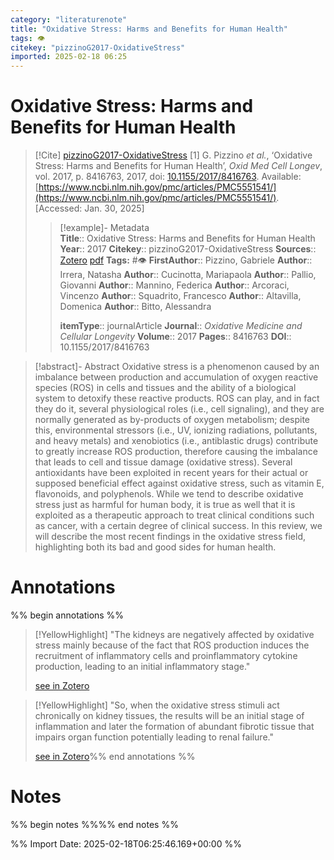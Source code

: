 ```yaml
---
category: "literaturenote"
title: "Oxidative Stress: Harms and Benefits for Human Health"
tags: 👁
citekey: "pizzinoG2017-OxidativeStress"
imported: 2025-02-18 06:25
---
```


# Oxidative Stress: Harms and Benefits for Human Health


> [!Cite] [pizzinoG2017-OxidativeStress](zotero://select/library/items/F9FSFP6M)
> [1]  G. Pizzino _et al._, ‘Oxidative Stress: Harms and Benefits for Human Health’, _Oxid Med Cell Longev_, vol. 2017, p. 8416763, 2017, doi: [10.1155/2017/8416763](https://doi.org/10.1155/2017/8416763). Available: [https://www.ncbi.nlm.nih.gov/pmc/articles/PMC5551541/](https://www.ncbi.nlm.nih.gov/pmc/articles/PMC5551541/). [Accessed: Jan. 30, 2025]
> > [!example]- Metadata    
> > **Title**:: Oxidative Stress: Harms and Benefits for Human Health
> > **Year**:: 2017
> > **Citekey**:: pizzinoG2017-OxidativeStress
> > **Sources**:: [Zotero](zotero://select/library/items/F9FSFP6M) [pdf](file:////home/joeashton/Zotero/storage/T8M9RL8S/Pizzino%20et%20al.%20-%202017%20-%20Oxidative%20Stress%20Harms%20and%20Benefits%20for%20Human%20Health.pdf) 
> > **Tags:** #👁
> > **FirstAuthor**:: Pizzino, Gabriele
> > **Author**:: Irrera, Natasha
> > **Author**:: Cucinotta, Mariapaola
> > **Author**:: Pallio, Giovanni
> > **Author**:: Mannino, Federica
> > **Author**:: Arcoraci, Vincenzo
> > **Author**:: Squadrito, Francesco
> > **Author**:: Altavilla, Domenica
> > **Author**:: Bitto, Alessandra
> > 
> > **itemType**:: journalArticle
> > **Journal**:: *Oxidative Medicine and Cellular Longevity*
> > **Volume**:: 2017
> > **Pages**:: 8416763
> > **DOI**:: 10.1155/2017/8416763

> [!abstract]- Abstract
> Oxidative stress is a phenomenon caused by an imbalance between production and accumulation of oxygen reactive species (ROS) in cells and tissues and the ability of a biological system to detoxify these reactive products. ROS can play, and in fact they do it, several physiological roles (i.e., cell signaling), and they are normally generated as by-products of oxygen metabolism; despite this, environmental stressors (i.e., UV, ionizing radiations, pollutants, and heavy metals) and xenobiotics (i.e., antiblastic drugs) contribute to greatly increase ROS production, therefore causing the imbalance that leads to cell and tissue damage (oxidative stress). Several antioxidants have been exploited in recent years for their actual or supposed beneficial effect against oxidative stress, such as vitamin E, flavonoids, and polyphenols. While we tend to describe oxidative stress just as harmful for human body, it is true as well that it is exploited as a therapeutic approach to treat clinical conditions such as cancer, with a certain degree of clinical success. In this review, we will describe the most recent findings in the oxidative stress field, highlighting both its bad and good sides for human health.

# Annotations

%% begin annotations %%

> [!YellowHighlight]
> "The kidneys are negatively affected by oxidative stress mainly because of the fact that ROS production induces the recruitment of inflammatory cells and proinflammatory cytokine production, leading to an initial inflammatory stage."
> 
> [see in Zotero](zotero://open-pdf/library/items/T8M9RL8S?page=3&annotation=RUFJ3NIP)

> [!YellowHighlight]
> "So, when the oxidative stress stimuli act chronically on kidney tissues, the results will be an initial stage of inflammation and later the formation of abundant fibrotic tissue that impairs organ function potentially leading to renal failure."
> 
> [see in Zotero](zotero://open-pdf/library/items/T8M9RL8S?page=3&annotation=LSDEF4V8)%% end annotations %%

# Notes

%% begin notes %%%% end notes %%

%% Import Date: 2025-02-18T06:25:46.169+00:00 %%
